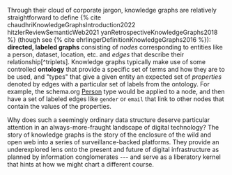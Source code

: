 Through their cloud of corporate jargon, knowledge graphs are relatively straightforward to define {% cite chaudhriKnowledgeGraphsIntroduction2022 hitzlerReviewSemanticWeb2021 yanRetrospectiveKnowledgeGraphs2018 %} (though see {% cite ehrlingerDefinitionKnowledgeGraphs2016 %}): **directed, labeled graphs** consisting of *nodes* corresponding to entities like a person, dataset, location, etc. and *edges* that describe their relationship[^triplets]. Knowledge graphs typically make use of some controlled **ontology** that provide a specific set of terms and how they are to be used, and "types" that give a given entity an expected set of *properties* denoted by edges with a particular set of labels from the ontology. For example, the schema.org [Person](https://schema.org/Person) type would be applied to a node, and then have a set of labeled edges like `gender` or `email` that link to other nodes that contain the values of the properties. 

Why does such a seemingly ordinary data structure deserve particular attention in an always-more-fraught landscape of digital technology? The story of knowledge graphs is the story of the enclosure of the wild and open web into a series of surveillance-backed platforms. They provide an underexplored lens onto the present and future of digital infrastructure as planned by information conglomerates --- and serve as a liberatory kernel that hints at how we might chart a different course.
